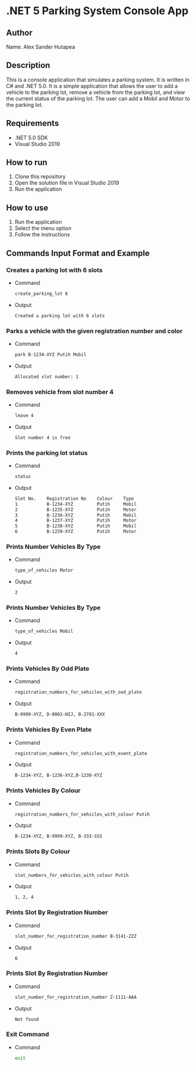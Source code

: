 # .NET 5 Parking System Console App

## Author

Name: Alex Sander Hutapea

## Description

This is a console application that simulates a parking system. It is written in C# and .NET 5.0. It is a simple application that allows the user to add a vehicle to the parking lot, remove a vehicle from the parking lot, and view the current status of the parking lot. The user can add a Mobil and Motor to the parking lot.

## Requirements

- .NET 5.0 SDK
- Visual Studio 2019

## How to run

1. Clone this repository
2. Open the solution file in Visual Studio 2019
3. Run the application

## How to use

1. Run the application
2. Select the menu option
3. Follow the instructions

## Commands Input Format and Example

### Creates a parking lot with 6 slots
  
  - Command
    ```bash
    create_parking_lot 6
    ```
  - Output
    ```bash
    Created a parking lot with 6 slots
    ```

### Parks a vehicle with the given registration number and color

  - Command
    ```bash
    park B-1234-XYZ Putih Mobil
    ```
  - Output
    ```bash
    Allocated slot number: 1
    ```

### Removes vehicle from slot number 4

  - Command
    ```bash
    leave 4
    ```
  - Output
    ```bash
    Slot number 4 is free
    ```

### Prints the parking lot status

  - Command
    ```bash
    status
    ```
  - Output
    ```bash
    Slot No.    Registration No    Colour    Type
    1           B-1234-XYZ         Putih     Mobil
    2           B-1235-XYZ         Putih     Motor
    3           B-1236-XYZ         Putih     Mobil
    4           B-1237-XYZ         Putih     Motor
    5           B-1238-XYZ         Putih     Mobil
    6           B-1239-XYZ         Putih     Motor
    ```

### Prints Number Vehicles By Type

  - Command
    ```bash
    type_of_vehicles Motor
    ```
  - Output
    ```bash
    2
    ```

### Prints Number Vehicles By Type

  - Command
    ```bash
    type_of_vehicles Mobil
    ```
  - Output
    ```bash
    4
    ```
### Prints Vehicles By Odd Plate

  - Command
    ```bash
    registration_numbers_for_vehicles_with_ood_plate
    ```
  - Output
    ```bash
    B-9999-XYZ, D-0001-HIJ, B-2701-XXX
    ```

### Prints Vehicles By Even Plate

  - Command
    ```bash
    registration_numbers_for_vehicles_with_event_plate
    ```
  - Output
    ```bash
    B-1234-XYZ, B-1236-XYZ,B-1238-XYZ
    ```

### Prints Vehicles By Colour

  - Command
    ```bash
    registration_numbers_for_vehicles_with_colour Putih
    ```
  - Output
    ```bash
    B-1234-XYZ, B-9999-XYZ, B-333-SSS
    ```

### Prints Slots By Colour

  - Command
    ```bash
    slot_numbers_for_vehicles_with_colour Putih
    ```
  - Output
    ```bash
    1, 2, 4
    ```

### Prints Slot By Registration Number

  - Command
    ```bash
    slot_number_for_registration_number B-3141-ZZZ
    ```
  - Output
    ```bash
    6
    ```
### Prints Slot By Registration Number

  - Command
    ```bash
    slot_number_for_registration_number Z-1111-AAA
    ```
  - Output
    ```bash
    Not found
    ```

### Exit Command
  
  - Command
    ```bash
    exit
    ```
